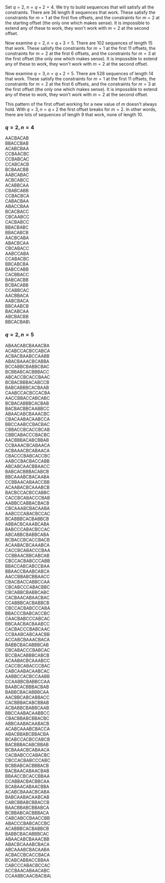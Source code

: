 Set $q=2$, $n = q + 2 = 4$. We try to build sequences that will satisfy all the constraints. There are $36$ length $8$ sequences that work. These satisfy the constraints for $m = 1$ at the first five offsets, and the constraints for $m = 2$ at the starting offset (the only one which makes sense). It is impossible to extend any of these to work, they won't work with $m = 2$ at the second offset.

Now examine $q = 2, n = q + 3 = 5$. There are $102$ sequences of length $15$ that work. These satisfy the constraints for $m = 1$ at the first $11$ offsets, the constraints for $m = 2$ at the first $6$ offsets, and the constraints for $m = 3$ at the first offset (the only one which makes sense). It is impossible to extend any of these to work, they won't work with $m = 2$ at the second offset.

Now examine $q = 3, n = q + 2 = 5$. There are $528$ sequences of length $14$ that work. These satisfy the constraints for $m = 1$ at the first $11$ offsets, the constraints for $m = 2$ at the first $6$ offsets, and the constraints for $m = 3$ at the first offset (the only one which makes sense). It is impossible to extend any of these to work, they won't work with $m = 2$ at the second offset.

This pattern of the first offset working for a new value of $m$ doesn't always hold. With $q=3, n = q + 2$ the first offset breaks for $m = 2$. In other words, there are lots of sequences of length $9$ that work, none of length $10$. 
### $q = 2, n = 4$ <a name="one"></a>
AACBACAB\
BBACCBAB\
ACABCBAA\
CCBAACBC\
CCBABCAC\
CCABCACB\
BCBAACBB\
AABCABAC\
ACBCABCC\
ACABBCAA\
CBABCABB\
CCBACBCA\
CABACBAA\
ABACCBAA\
BCACBACC\
CBCAABCC\
CACBABCC\
BBACBABC\
BBACABCB\
AACBCABA\
ABACBCAA\
CBCABACC\
AABCCABA\
CCABACBC\
BBCABCBA\
BABCCABB\
CACBBACC\
BABCACBB\
BCBACABB\
CCABBCAC\
AACBBACA\
AABCBACA\
BBCAABCB\
BACABCAA\
ABCBACBB\
BBCACBAB\

### $q = 2, n = 5$ <a name="two"></a>

ABAACABCBAAACBA\
ACABCCACBCCABCA\
ACBACBAABCCAABB\
ABACBAAACBCABBA\
BCCABBCBABBCBAC\
BCBBABCACBBBACC\
ABCACCBCACCBAAC\
BCBACBBBACABCCB\
BABCABBBCACBAAB\
CAABCCACBCCACBA\
AACCBBACCABCABC\
BCBACABBBCACBAB\
BACBACBBCAABBCC\
ABAACABCBAAACBC\
CBACAABACAABCCA\
BBCCAABCCBACBAC\
CBBACCBCACCBCAB\
CBBCABACCCBACBC\
AACBBBACABCBBAB\
CCBAAACBCABAACA\
ACBAAACBCABAACA\
CBACCCBABCACCBC\
AABCCBACBACCABB\
ABCABCAACBBAACC\
BABCACBBBACABCB\
BBCAAABCBACAABA\
CCBBAACABAACCBB\
ACAABACBCAAABCB\
BACBCCACBCCABBC\
CACCBCABACCCBAB\
AABBCCABBACBACB\
CBCAAABCBACAABA\
AABCCCABACBCCAC\
BCABBBCACBABBCB\
ABBACBCAAABCABA\
BABCCCABACBCCAC\
ABCABBCBABBCABA\
BCBACCBCACCBACB\
ACAABACBCAAABCA\
CACCBCABACCCBAA\
CCBBAACBBCABCAB\
CBCCACBABCCCABB\
BBACCABCABCCBAA\
BBAACCBAABCABCA\
AACCBBABCBBAACC\
CBACBACCABBCCAA\
CBCABCCCABACBBC\
CBCABBCBABBCABC\
CACBAACABAACBAC\
CCABBBCACBABBCB\
CBCCACBABCCCABA\
BBACCCBABCACCBC\
CAACBABCCCABCAC\
BBCAACBACBAABCC\
CACBACCCBABCAAC\
CCBAABCABCAACBB\
ACCABCBAAACBACA\
BABBCBACABBBCAB\
CBCABACCCBABCAC\
BCCBACABBBCABCB\
ACAABACBCAAABCC\
CACCBCABACCCBAC\
CABCAABACAABCAC\
AABBCCACBCCAABB\
CCAABBCBABBCCAA\
BAABCACBBBACBAB\
BABBCBACABBBCAA\
AACBBCABCABBACC\
CACBBBACABCBBAB\
ACBABBCBABBCAAB\
BBCCAABACAABBCC\
CBACBBABCBBACBC\
ABBCAABACAABACB\
ACABCAAABCBACCA\
ABACBBABCBBACBA\
BCABCCACBCCABCB\
BACBBBACABCBBAB\
BCBAAACBCABAACA\
CACBABCCCABACBC\
CBCCACBABCCCABC\
BCBBABCACBBBACB\
BACBAACABAACBAB\
BBAACCBCACCBBAA\
CCABBACBACBBCAA\
BCABAACABAACBBA\
ACABCBAAACBCABA\
BABCAABACAABCAB\
CABCBBABCBBACCB\
BAACBBABCBBABCA\
BCBBABCACBBBACA\
CABCABCCBAACCBB\
ABACCCBABCACCBC\
ACABBBCACBABBCB\
BABBCBACABBBCAC\
ABAACABCBAAACBB\
ABACBCAAABCBACA\
ABCAAABCBACAABA\
ACBACCBCACCBACA\
BCABCABBACCBBAA\
CABCCCABACBCCAC\
ACCBAACABAACABC\
CCAABBCAACBACBA\